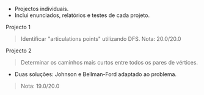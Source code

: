 - Projectos individuais.
- Inclui enunciados, relatórios e testes de cada projeto.

Projecto 1
  > Identificar "articulations points" utilizando DFS.
  > Nota: 20.0/20.0
  
Projecto 2
  > Determinar os caminhos mais curtos entre todos os pares de vértices.  
  * Duas soluções: Johnson e Bellman-Ford adaptado ao problema.
  > Nota: 19.0/20.0
